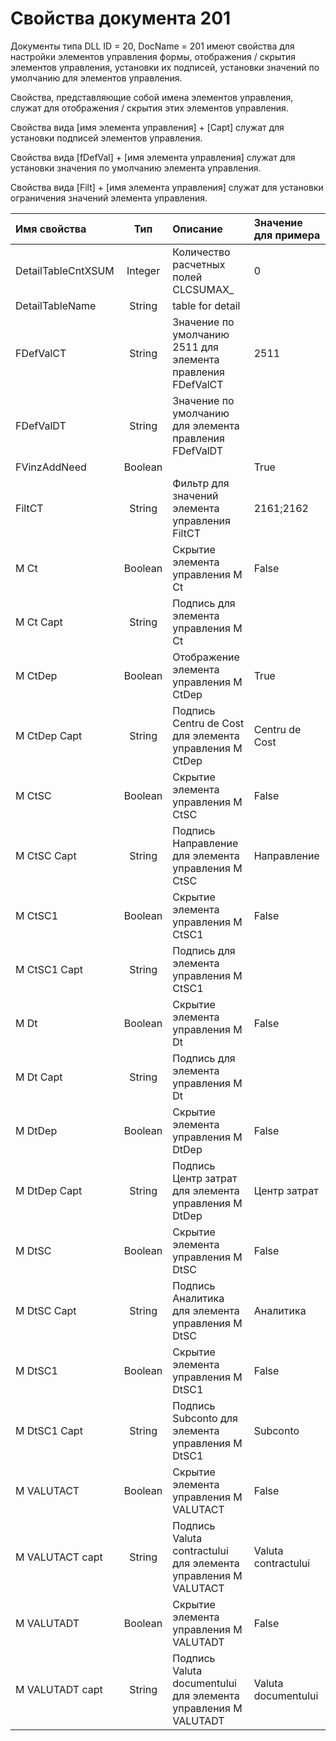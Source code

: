 # Свойства документа 201

Документы типа DLL ID = 20, DocName = 201 имеют свойства для настройки элементов управления формы, отображения / скрытия элементов управления, установки их подписей, установки значений по умолчанию для элементов управления.

Свойства, представляющие собой имена элементов управления, служат для отображения / скрытия этих элементов управления.

Свойства вида \[имя элемента управления\] + \[Capt\] служат для установки подписей элементов управления.

Свойства вида \[fDefVal\] + \[имя элемента управления\] служат для установки значения по умолчанию элемента управления.

Свойства вида \[Filt\] + \[имя элемента управления\] служат для установки ограничения значений элемента управления.

| **Имя свойства** | **Тип** | **Описание** | **Значение для примера** |
| :--- | :---: | :--- | :--- |
| DetailTableCntXSUM | Integer | Количество расчетных полей CLCSUMAX\_ | 0 |
| DetailTableName | String | table for detail |  |
| FDefValCT | String | Значение по умолчанию 2511 для элемента  правления FDefValCT | 2511 |
| FDefValDT | String | Значение по умолчанию для элемента  правления FDefValDT |  |
| FVinzAddNeed | Boolean |  | True |
| FiltCT | String | Фильтр для значений элемента управления FiltCT | 2161;2162 |
| M Ct | Boolean | Скрытие элемента управления M Ct | False |
| M Ct Capt | String | Подпись  для элемента управления M Ct |  |
| M CtDep | Boolean | Отображение элемента управления M CtDep | True |
| M CtDep Capt | String | Подпись Centru de Cost для элемента управления M CtDep | Centru de Cost |
| M CtSC | Boolean | Скрытие элемента управления M CtSC | False |
| M CtSC Capt | String | Подпись Направление для элемента управления M CtSC | Направление |
| M CtSC1 | Boolean | Скрытие элемента управления M CtSC1 | False |
| M CtSC1 Capt | String | Подпись для элемента управления M CtSC1 |  |
| M Dt | Boolean | Скрытие элемента управления M Dt | False |
| M Dt Capt | String | Подпись для элемента управления M Dt |  |
| M DtDep | Boolean | Скрытие элемента управления M DtDep | False |
| M DtDep Capt | String | Подпись Центр затрат для элемента управления  M DtDep | Центр затрат |
| M DtSC | Boolean | Скрытие элемента управления M DtSC | False |
| M DtSC Capt | String | Подпись Аналитика для элемента управления M DtSC | Аналитика |
| M DtSC1 | Boolean | Скрытие элемента управления M DtSC1 | False |
| M DtSC1 Capt | String | Подпись Subconto для элемента управления M DtSC1 | Subconto |
| M VALUTACT | Boolean | Скрытие элемента управления M VALUTACT | False |
| M VALUTACT capt | String | Подпись Valuta contractului для элемента управления M VALUTACT | Valuta contractului |
| M VALUTADT | Boolean | Скрытие элемента управления M VALUTADT | False |
| M VALUTADT capt | String | Подпись Valuta documentului для элемента управления M VALUTADT | Valuta documentului |

